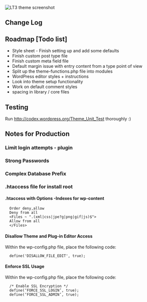 ![LT3 theme screenshot]('https://raw.github.com/beaucharman/lt3/master/screenshot.png' "A slightly powerfull, intelligent and simple WordPress theme.")
## Change Log

## Roadmap [Todo list]
- Style sheet - Finish setting up and add some defaults
- Finish custom post type file
- Finish custom meta field file
- Default margin issue with entry content from a type point of view
- Split up the theme-functions.php file into modules
- WordPress editor styles + instructions
- Look into theme setup functionality
- Work on default comment styles
- spacing in library / core files

## Testing

Run http://codex.wordpress.org/Theme_Unit_Test thoroughly :)

## Notes for Production

### Limit login attempts - plugin

### Strong Passwords

### Complex Database Prefix

### .htaccess file for install root

#### .htaccess with Options -Indexes for wp-content
```
  Order deny,allow
  Deny from all
  <Files ~ ".(xml|css|jpe?g|png|gif|js)$">
  Allow from all
  </Files>
```
#### Disallow Theme and Plug-in Editor Access
Within the wp-config.php file, place the following code:
```
  define('DISALLOW_FILE_EDIT', true);
```

#### Enforce SSL Usage
Within the wp-config.php file, place the following code:
```
  /* Enable SSL Encryption */
  define(‘FORCE_SSL_LOGIN’, true);
  define(‘FORCE_SSL_ADMIN’, true);
```
